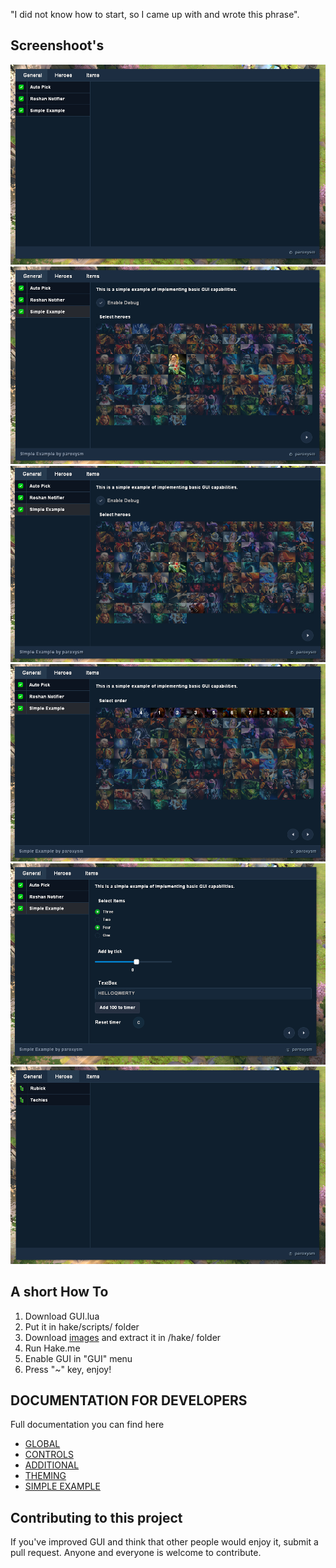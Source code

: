 "I did not know how to start, so I came up with and wrote this phrase".
## Screenshoot's

![main01](./Screenshots/1.png)
![main02](./Screenshots/2.png)
![main03](./Screenshots/3.png)
![main04](./Screenshots/4.png)
![main05](./Screenshots/5.png)
![main06](./Screenshots/6.png)

## A short How To

1. Download GUI.lua
2. Put it in hake/scripts/ folder
3. Download [images](./images.zip) and extract it in /hake/ folder
4. Run Hake.me
5. Enable GUI in "GUI" menu
6. Press "~" key, enjoy!

## DOCUMENTATION FOR DEVELOPERS

Full documentation you can find here

- [GLOBAL](https://github.com/paroxysmofhappiness/GUI/wiki/GLOBAL)
- [CONTROLS](https://github.com/paroxysmofhappiness/GUI/wiki/CONTROLS)
- [ADDITIONAL](https://github.com/paroxysmofhappiness/GUI/wiki/ADDITIONAL)
- [THEMING](https://github.com/paroxysmofhappiness/GUI/wiki/THEMING)
- [SIMPLE EXAMPLE](https://github.com/paroxysmofhappiness/GUI/wiki/SIMPLE-EXAMPLE)

## Contributing to this project

If you've improved GUI and think that other people would enjoy it, submit a pull request. Anyone and everyone is welcome to contribute.
